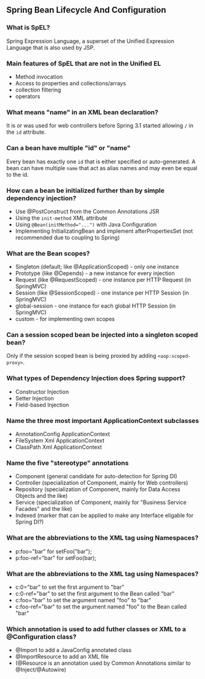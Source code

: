 
## Spring Bean Lifecycle And Configuration

### What is SpEL?
Spring Expression Language, a superset of the Unified Expression Language that is also used by JSP.

### Main features of SpEL that are not in the Unified EL
* Method invocation
* Access to properties and collections/arrays
* collection filtering
* operators

### What means "name" in an XML bean declaration?
It is or was used for web controllers before Spring 3.1 started allowing `/` in the `id` attribute.

### Can a bean have multiple "id" or "name"
Every bean has exactly one `id` that is either specified or auto-generated.
A bean can have multiple `name` that act as alias names and may even be equal to the id.

### How can a bean be initialized further than by simple dependency injection?
* Use @PostConstruct from the Common Annotations JSR
* Using the `init-method` XML attribute
* Using `@Bean(initMethod="...")` with Java Configuration
* Implementing InitializatingBean and implement afterPropertiesSet (not recommended due to coupling to Spring)

### What are the Bean scopes?
* Singleton (default; like @ApplicationScoped) - only one instance
* Prototype (like @Depends) - a new instance for every injection
* Request (like @RequestScoped) - one instance per HTTP Request (in SpringMVC)
* Session (like @SessionScoped) - one instance per HTTP Session (in SpringMVC)
* global-session - one instance for each global HTTP Session (in SpringMVC)
* custom - for implementing own scopes

### Can a session scoped bean be injected into a singleton scoped bean?
Only if the session scoped bean is being proxied by adding `<aop:scoped-proxy>`.

### What types of Dependency Injection does Spring support?
* Constructor Injection
* Setter Injection
* Field-based Injection

### Name the three most important ApplicationContext subclasses
* AnnotationConfig ApplicationContext
* FileSystem Xml ApplicationContext
* ClassPath Xml ApplicationContext

### Name the five "stereotype" annotations
* Component     (general candidate for auto-detection for Spring DI)
* Controller    (specialization of Component, mainly for Web controllers)
* Repository    (specialization of Component, mainly for Data Access Objects and the like)
* Service       (specialization of Component, mainly for "Business Service Facades" and the like)
* Indexed       (marker that can be applied to make any Interface eligable for Spring DI?)

### What are the abbreviations to the XML <property> tag using Namespaces?
* p:foo="bar" for setFoo("bar");
* p:foo-ref="bar" for setFoo(bar);

### What are the abbreviations to the XML <constructor-arg> tag using Namespaces?
* c:0="bar" to set the first argument to "bar"
* c:0-ref="bar" to set the first argument to the Bean called "bar"
* c:foo="bar" to set the argument named "foo" to "bar"
* c:foo-ref="bar" to set the argument named "foo" to the Bean called "bar"

### Which annotation is used to add futher classes or XML to a @Configuration class?
* @Import to add a JavaConfig annotated class
* @ImportResource to add an XML file
* (@Resource is an annotation used by Common Annotations similar to @Inject/@Autowire)
